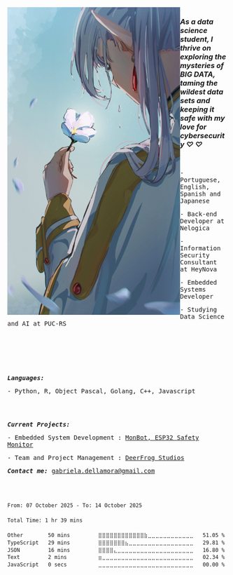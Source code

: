 <img src= "https://raw.githubusercontent.com/MarnieGrenat/images-readme/main/Frieren.jpg" align='left' width="395">
<h3><i>As a data science student, I  thrive on exploring the mysteries of BIG DATA, taming the wildest data sets and keeping it safe with my love for cybersecurity ♡ 	♡ </i></h3>

<samp>
<br> 
 
\- Portuguese, English, Spanish and Japanese

\- Back-end Developer at Nelogica

\- Information Security Consultant at HeyNova

\- Embedded Systems Developer

\- Studying Data Science and AI at PUC-RS


<br><br><br><br><br>

<b><i>Languages:</i></b>

\- Python, R, Object Pascal, Golang, C++, Javascript

<br><br>

<b><i>Current Projects:</i></b>

\-  Embedded System Development : [MonBot, ESP32 Safety Monitor](https://github.com/MarnieGrenat/MonBot)

\- Team and Project Management : [DeerFrog Studios](https://github.com/DeerFrog-Studios)

<b><i>Contact me:</i></b> gabriela.dellamora@gmail.com
</samp>
<br>
<br>
<br>
<br>

<!-- [![My Skills](https://skillicons.dev/icons?i=py,java,js,cpp,c,html,css,swift,git,mysql,sqlite,regex,raspberrypi,flask,pytorch,latex,linux,arduino,vscode,eclipse,&perline=10)](https://skillicons.dev) -->

<!--START_SECTION:waka-->

```txt
From: 07 October 2025 - To: 14 October 2025

Total Time: 1 hr 39 mins

Other        50 mins         ⣿⣿⣿⣿⣿⣿⣿⣿⣿⣿⣿⣿⣷⣀⣀⣀⣀⣀⣀⣀⣀⣀⣀⣀⣀   51.05 %
TypeScript   29 mins         ⣿⣿⣿⣿⣿⣿⣿⣦⣀⣀⣀⣀⣀⣀⣀⣀⣀⣀⣀⣀⣀⣀⣀⣀⣀   29.81 %
JSON         16 mins         ⣿⣿⣿⣿⣄⣀⣀⣀⣀⣀⣀⣀⣀⣀⣀⣀⣀⣀⣀⣀⣀⣀⣀⣀⣀   16.80 %
Text         2 mins          ⣶⣀⣀⣀⣀⣀⣀⣀⣀⣀⣀⣀⣀⣀⣀⣀⣀⣀⣀⣀⣀⣀⣀⣀⣀   02.34 %
JavaScript   0 secs          ⣀⣀⣀⣀⣀⣀⣀⣀⣀⣀⣀⣀⣀⣀⣀⣀⣀⣀⣀⣀⣀⣀⣀⣀⣀   00.00 %
```

<!--END_SECTION:waka-->

 <!-- ![Snake animation](https://github.com/MarnieGrenat/MarnieGrenat/blob/output/github-contribution-grid-snake-dark.svg) -->
